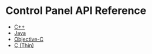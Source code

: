# Control Panel API Reference

* [C++][controlpanel-cpp]
* [Java][controlpanel-java]
* [Objective-C][controlpanel-objc]
* [C (Thin)][controlpanel-thin-c]

[controlpanel-cpp]: https://allseenalliance.org/docs/framework/cpp/controlpanel/index.html
[controlpanel-java]: https://allseenalliance.org/docs/framework/java/controlpanel/index.html
[controlpanel-objc]: https://allseenalliance.org/docs/framework/objc/controlpanel/index.html
[controlpanel-thin-c]: https://allseenalliance.org/docs/framework/tcl/controlpanel/index.html
